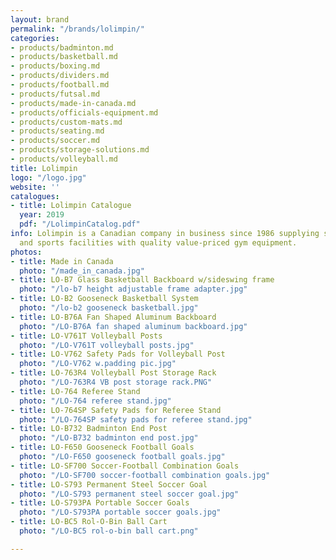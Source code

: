 ```yaml
---
layout: brand
permalink: "/brands/lolimpin/"
categories:
- products/badminton.md
- products/basketball.md
- products/boxing.md
- products/dividers.md
- products/football.md
- products/futsal.md
- products/made-in-canada.md
- products/officials-equipment.md
- products/custom-mats.md
- products/seating.md
- products/soccer.md
- products/storage-solutions.md
- products/volleyball.md
title: Lolimpin
logo: "/logo.jpg"
website: ''
catalogues:
- title: Lolimpin Catalogue
  year: 2019
  pdf: "/LolimpinCatalog.pdf"
info: Lolimpin is a Canadian company in business since 1986 supplying schools, universities,
  and sports facilities with quality value-priced gym equipment.
photos:
- title: Made in Canada
  photo: "/made_in_canada.jpg"
- title: LO-B7 Glass Basketball Backboard w/sideswing frame
  photo: "/lo-b7 height adjustable frame adapter.jpg"
- title: LO-B2 Gooseneck Basketball System
  photo: "/lo-b2 gooseneck basketball.jpg"
- title: LO-B76A Fan Shaped Aluminum Backboard
  photo: "/LO-B76A fan shaped aluminum backboard.jpg"
- title: LO-V761T Volleyball Posts
  photo: "/LO-V761T volleyball posts.jpg"
- title: LO-V762 Safety Pads for Volleyball Post
  photo: "/LO-V762 w.padding pic.jpg"
- title: LO-763R4 Volleyball Post Storage Rack
  photo: "/LO-763R4 VB post storage rack.PNG"
- title: LO-764 Referee Stand
  photo: "/LO-764 referee stand.jpg"
- title: LO-764SP Safety Pads for Referee Stand
  photo: "/LO-764SP safety pads for referee stand.jpg"
- title: LO-B732 Badminton End Post
  photo: "/LO-B732 badminton end post.jpg"
- title: LO-F650 Gooseneck Football Goals
  photo: "/LO-F650 gooseneck football goals.jpg"
- title: LO-SF700 Soccer-Football Combination Goals
  photo: "/LO-SF700 soccer-football combination goals.jpg"
- title: LO-S793 Permanent Steel Soccer Goal
  photo: "/LO-S793 permanent steel soccer goal.jpg"
- title: LO-S793PA Portable Soccer Goals
  photo: "/LO-S793PA portable soccer goals.jpg"
- title: LO-BC5 Rol-O-Bin Ball Cart
  photo: "/LO-BC5 rol-o-bin ball cart.png"

---
```

